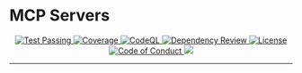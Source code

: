 # MCP Servers

<p align="center">
  <a href="https://github.com/ag2ai/mcp-servers/actions/workflows/pipeline.yaml" target="_blank">
    <img src="https://github.com/ag2ai/mcp-servers/actions/workflows/pipeline.yaml/badge.svg?branch=main" alt="Test Passing"/>
  </a>

  <a href="https://coverage-badge.samuelcolvin.workers.dev/redirect/ag2ai/mcp-servers" target="_blank">
      <img src="https://coverage-badge.samuelcolvin.workers.dev/ag2ai/mcp-servers.svg" alt="Coverage">
  </a>

  <!-- <a href="https://www.pepy.tech/projects/mcp-servers" target="_blank">
    <img src="https://static.pepy.tech/personalized-badge/mcp-servers?period=month&units=international_system&left_color=grey&right_color=green&left_text=downloads/month" alt="Downloads"/>
  </a> -->

  <!-- <a href="https://pypi.org/project/mcp-servers" target="_blank">
    <img src="https://img.shields.io/pypi/v/mcp-servers?label=PyPI" alt="Package version">
  </a> -->

  <!-- <a href="https://pypi.org/project/mcp-servers" target="_blank">
    <img src="https://img.shields.io/pypi/pyversions/mcp-servers.svg" alt="Supported Python versions">
  </a> -->

  <!-- <br/> -->

  <a href="https://github.com/ag2ai/mcp-servers/actions/workflows/codeql.yml" target="_blank">
    <img src="https://github.com/ag2ai/mcp-servers/actions/workflows/codeql.yml/badge.svg" alt="CodeQL">
  </a>

  <a href="https://github.com/ag2ai/mcp-servers/actions/workflows/dependency-review.yaml" target="_blank">
    <img src="https://github.com/ag2ai/mcp-servers/actions/workflows/dependency-review.yaml/badge.svg" alt="Dependency Review">
  </a>

  <a href="https://github.com/ag2ai/mcp-servers/blob/main/LICENSE" target="_blank">
    <img src="https://img.shields.io/github/license/ag2ai/mcp-servers.png" alt="License">
  </a>

  <a href="https://github.com/ag2ai/mcp-servers/blob/main/CODE_OF_CONDUCT.md" target="_blank">
    <img src="https://img.shields.io/badge/Contributor%20Covenant-2.1-4baaaa.svg" alt="Code of Conduct">
  </a>

  <a href="https://discord.gg/pAbnFJrkgZ">
    <img src="https://img.shields.io/discord/1153072414184452236?logo=discord&style=flat">
  </a>
</p>

---
